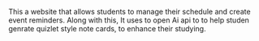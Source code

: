 This a website that allows students to manage their schedule and create event reminders. Along with this, It uses to open Ai api to to help studen genrate quizlet style note cards, to enhance their studying.
